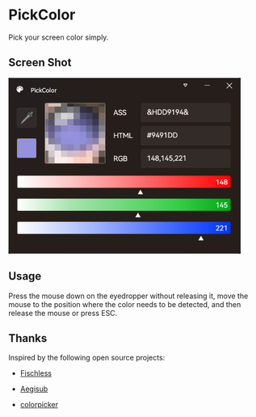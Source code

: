 # PickColor

Pick your screen color simply.

## Screen Shot

<img src="assets/image-20240423175110276.png" alt="image-20240423175110276" style="zoom:80%;" />

## Usage

Press the mouse down on the eyedropper without releasing it, move the mouse to the position where the color needs to be detected, and then release the mouse or press ESC.

## Thanks

Inspired by the following open source projects:

- [Fischless](https://github.com/GenshinMatrix/Fischless)
- [Aegisub](https://github.com/Aegisub/Aegisub)

- [colorpicker](https://github.com/jamesnet214/colorpicker)
